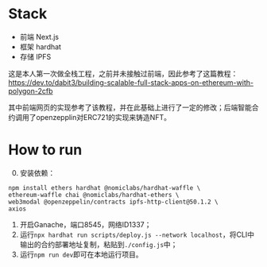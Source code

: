 # Stack
- 前端 Next.js
- 框架 hardhat
- 存储 IPFS

这是本人第一次做全栈工程，之前并未接触过前端，因此参考了这篇教程：
https://dev.to/dabit3/building-scalable-full-stack-apps-on-ethereum-with-polygon-2cfb

其中前端网页的实现参考了该教程，并在此基础上进行了一定的修改；后端智能合约调用了openzepplin对ERC721的实现来铸造NFT。

# How to run
0. 安装依赖：
```
npm install ethers hardhat @nomiclabs/hardhat-waffle \
ethereum-waffle chai @nomiclabs/hardhat-ethers \
web3modal @openzeppelin/contracts ipfs-http-client@50.1.2 \
axios
```
1. 开启Ganache，端口8545，网络ID1337；
2. 运行`npx hardhat run scripts/deploy.js --network localhost`，将CLI中输出的合约部署地址复制，粘贴到`./config.js`中；
3. 运行`npm run dev`即可在本地运行项目。